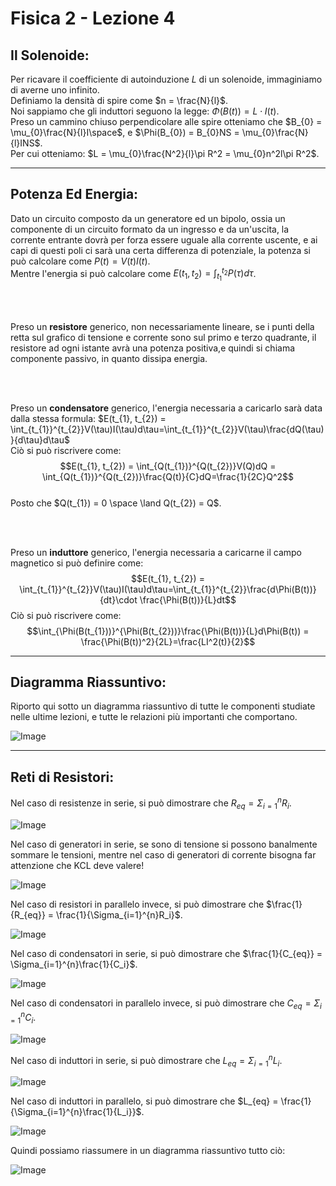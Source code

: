 <script type="text/javascript"
  src="https://cdnjs.cloudflare.com/ajax/libs/mathjax/2.7.0/MathJax.js?config=TeX-AMS_CHTML">
</script>
<script type="text/x-mathjax-config">
  MathJax.Hub.Config({
    tex2jax: {
      inlineMath: [['$','$'], ['\\(','\\)']],
      processEscapes: true},
      jax: ["input/TeX","input/MathML","input/AsciiMath","output/CommonHTML"],
      extensions: ["tex2jax.js","mml2jax.js","asciimath2jax.js","MathMenu.js","MathZoom.js","AssistiveMML.js", "[Contrib]/a11y/accessibility-menu.js"],
      TeX: {
      extensions: ["AMSmath.js","AMSsymbols.js","noErrors.js","noUndefined.js"],
      equationNumbers: {
      autoNumber: "AMS"
      }
    }
  });
</script>
Fisica 2 - Lezione 4
====================

Il Solenoide:
-------------

Per ricavare il coefficiente di autoinduzione $L$ di un solenoide, immaginiamo di averne uno infinito.  
Definiamo la densità di spire come $n = \frac{N}{l}$.  
Noi sappiamo che gli induttori seguono la legge: $\Phi(B(t)) = L\cdot I(t)$.  
Preso un cammino chiuso perpendicolare alle spire otteniamo che $B_{0} = \mu_{0}\frac{N}{l}I\space$, e $\Phi(B_{0}) = B_{0}NS = \mu_{0}\frac{N}{l}INS$.  
Per cui otteniamo: $L = \mu_{0}\frac{N^2}{l}\pi R^2 = \mu_{0}n^2l\pi R^2$.  

---
Potenza Ed Energia:
-------------------

Dato un circuito composto da un generatore ed un bipolo, ossia un componente di un circuito formato da un ingresso e da un'uscita, la corrente entrante dovrà per forza essere uguale alla corrente uscente, e ai capi di questi poli ci sarà una certa differenza di potenziale, la potenza si può calcolare come $P(t) = V(t)I(t)$.  
Mentre l'energia si può calcolare come $E(t_{1}, t_{2}) = \int_{t_{1}}^{t_{2}}P(\tau)d\tau$.  

<br></br>

Preso un **resistore** generico, non necessariamente lineare, se i punti della retta sul grafico di tensione e corrente sono sul primo e terzo quadrante, il resistore ad ogni istante avrà una potenza positiva,e quindi si chiama componente passivo, in quanto dissipa energia.  

<br></br>

Preso un **condensatore** generico, l'energia necessaria a caricarlo sarà data dalla stessa formula: $E(t_{1}, t_{2}) = \int_{t_{1}}^{t_{2}}V(\tau)I(\tau)d\tau=\int_{t_{1}}^{t_{2}}V(\tau)\frac{dQ(\tau)}{d\tau}d\tau$  
Ciò si può riscrivere come:  
$$E(t_{1}, t_{2}) = \int_{Q(t_{1})}^{Q(t_{2})}V(Q)dQ = \int_{Q(t_{1})}^{Q(t_{2})}\frac{Q(t)}{C}dQ=\frac{1}{2C}Q^2$$  
Posto che $Q(t_{1}) = 0 \space \land Q(t_{2}) = Q$.  

<br></br>

Preso un **induttore** generico, l'energia necessaria a caricarne il campo magnetico si può definire come:  
$$E(t_{1}, t_{2}) = \int_{t_{1}}^{t_{2}}V(\tau)I(\tau)d\tau=\int_{t_{1}}^{t_{2}}\frac{d\Phi(B(t))}{dt}\cdot \frac{\Phi(B(t))}{L}dt$$
Ciò si può riscrivere come:  
$$\int_{\Phi(B(t_{1}))}^{\Phi(B(t_{2}))}\frac{\Phi(B(t))}{L}d\Phi(B(t)) = \frac{\Phi(B(t))^2}{2L}=\frac{LI^2(t)}{2}$$  

---
Diagramma Riassuntivo:
----------------------

Riporto qui sotto un diagramma riassuntivo di tutte le componenti studiate nelle ultime lezioni, e tutte le relazioni più importanti che comportano.  

![Image](grafico_riassuntivo_componenti_passive.jpg)  

---
Reti di Resistori:
------------------

Nel caso di resistenze in serie, si può dimostrare che $R_{eq} = \Sigma_{i=1}^{n}R_i$.  

![Image](dimostrazione_resistenze_in_serie.jpg)  

Nel caso di generatori in serie, se sono di tensione si possono banalmente sommare le tensioni, mentre nel caso di generatori di corrente bisogna far attenzione che KCL deve valere!  

![Image](generatori_in_serie.jpg)  

Nel caso di resistori in parallelo invece, si può dimostrare che $\frac{1}{R_{eq}} = \frac{1}{\Sigma_{i=1}^{n}R_i}$.  

![Image](dimostrazione_resistenze_in_parallelo.jpg)  

Nel caso di condensatori in serie, si può dimostrare che $\frac{1}{C_{eq}} = \Sigma_{i=1}^{n}\frac{1}{C_i}$.  

![Image ](dimostrazione_condensatori_in_serie.jpg)  

Nel caso di condensatori in parallelo invece, si può dimostrare che $C_{eq} = \Sigma_{i=1}^{n}C_i$.  

![Image](dimostrazione_condensatori_in_parallelo.jpg)  

Nel caso di induttori in serie, si può dimostrare che $L_{eq} = \Sigma_{i=1}^{n}L_i$.  

![Image](dimostrazione_induttori_in_serie.jpg)  

Nel caso di induttori in parallelo, si può dimostrare che $L_{eq} = \frac{1}{\Sigma_{i=1}^{n}\frac{1}{L_i}}$.

![Image](dimostrazione_induttori_in_parallelo.jpg)  

Quindi possiamo riassumere in un diagramma riassuntivo tutto ciò:

![Image](grafico_riassuntivo_serie_parallelo.jpg)  

